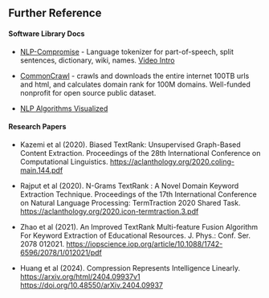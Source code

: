 

## Further Reference  

#### Software Library Docs


*   [NLP-Compromise](https://observablehq.com/@spencermountain/nlp-compromise) - Language tokenizer for part-of-speech, split sentences, dictionary, wiki, names. [Video Intro](https://vimeo.com/496095722)

*   [CommonCrawl](https://commoncrawl.org/examples) - crawls and downloads the entire internet 100TB urls and html, and calculates domain rank for 100M domains. Well-funded nonprofit for open source public dataset.

*   [NLP Algorithms Visualized](https://github.com/janlukasschroeder/nlp-cheat-sheet-python/blob/master/README.md)

#### Research Papers


* Kazemi et al (2020). Biased TextRank: Unsupervised Graph-Based Content Extraction. Proceedings of the 28th International Conference on Computational Linguistics. https://aclanthology.org/2020.coling-main.144.pdf

*  Rajput et al (2020). N-Grams TextRank : A Novel Domain Keyword Extraction Technique. Proceedings of the 17th International Conference on Natural Language Processing: TermTraction 2020 Shared Task. https://aclanthology.org/2020.icon-termtraction.3.pdf

*  Zhao et al (2021). An Improved TextRank Multi-feature Fusion Algorithm For Keyword Extraction of Educational Resources. J. Phys.: Conf. Ser. 2078 012021. https://iopscience.iop.org/article/10.1088/1742-6596/2078/1/012021/pdf


* Huang et al (2024). Compression Represents Intelligence Linearly. https://arxiv.org/html/2404.09937v1  https://doi.org/10.48550/arXiv.2404.09937